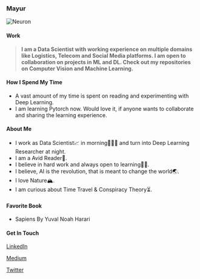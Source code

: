 ### Mayur
![Neuron](https://www.analyticsindiamag.com/wp-content/uploads/2018/11/green-neuron-synapse-network-3d-animation-infinite-loop-inside-the-human-brain_rsahv9t8e_thumbnail-full07.png)

#### Work

   >**I am a Data Scientist with working experience on multiple domains like Logistics, Telecom and Social Media platforms. I am open to collaboration on projects in ML and DL. Check out my repositories on Computer Vision and Machine Learning.**
   
#### How I Spend My Time
   * A vast amount of my time is spent on reading and experimenting with Deep Learning.
   * I am learning Pytorch now. Would love it, if anyone wants to collaborate and sharing the learning experience.

#### About Me

   * I work as Data Scientist📈 in morning👨🏼‍💼 and turn into Deep Learning Researcher at night.
   * I am a Avid Reader📖.
   * I believe in hard work and always open to learning✍🏻.
   * I believe, AI is the revolution, that is meant to change the world🌏.
   * I love Nature🏔.
   * I am curious about Time Travel & Conspiracy Theory⏳.
   
#### Favorite Book
   * Sapiens By Yuval Noah Harari
    
#### Get In Touch

 [LinkedIn](http://linkedin.com/in/mayur-jain-software-engineer/)
 
 [Medium](https://medium.com/@mayur87545)
 
 [Twitter](https://twitter.com/mayur__22/)
